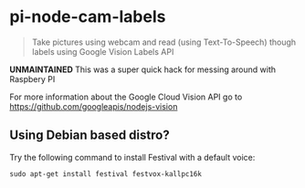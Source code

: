 # pi-node-cam-labels
> Take pictures using webcam and read (using Text-To-Speech) though labels using Google Vision Labels API

**UNMAINTAINED** This was a super quick hack for messing around with Raspbery PI

For more information about the Google Cloud Vision API go to https://github.com/googleapis/nodejs-vision

## Using Debian based distro?

Try the following command to install Festival with a default voice:

    sudo apt-get install festival festvox-kallpc16k
